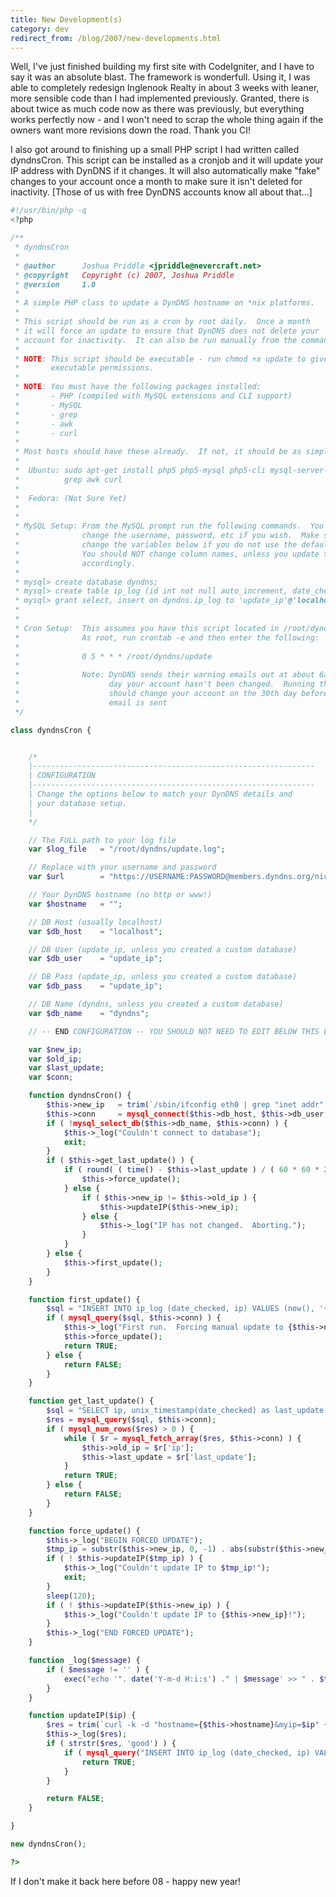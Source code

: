 ```yaml
---
title: New Development(s)
category: dev
redirect_from: /blog/2007/new-developments.html
---
```


Well, I've just finished building my first site with CodeIgniter, and I have
to say it was an absolute blast. The framework is wonderfull. Using it, I was
able to completely redesign Inglenook Realty in about 3 weeks with leaner,
more sensible code than I had implemented previously. Granted, there is about
twice as much code now as there was previously, but everything works perfectly
now - and I won't need to scrap the whole thing again if the owners want more
revisions down the road. Thank you CI!

I also got around to finishing up a small PHP script I had written called
dyndnsCron. This script can be installed as a cronjob and it will update your
IP address with DynDNS if it changes. It will also automatically make "fake"
changes to your account once a month to make sure it isn't deleted for
inactivity. [Those of us with free DynDNS accounts know all about that...]

```php
#!/usr/bin/php -q
<?php

/**
 * dyndnsCron
 *
 * @author		Joshua Priddle <jpriddle@nevercraft.net>
 * @copyright	Copyright (c) 2007, Joshua Priddle
 * @version 	1.0
 *
 * A simple PHP class to update a DynDNS hostname on *nix platforms.
 *
 * This script should be run as a cron by root daily.  Once a month
 * it will force an update to ensure that DynDNS does not delete your
 * account for inactivity.  It can also be run manually from the command line.
 *
 * NOTE: This script should be executable - run chmod +x update to give it
 *		 executable permissions.
 *
 * NOTE: You must have the following packages installed:
 *		 - PHP (compiled with MySQL extensions and CLI support)
 *		 - MySQL
 *		 - grep
 *		 - awk
 *		 - curl
 *
 * Most hosts should have these already.  If not, it should be as simple as:
 *
 *	Ubuntu: sudo apt-get install php5 php5-mysql php5-cli mysql-server-5.0 \
 *			grep awk curl
 *
 *	Fedora: (Not Sure Yet)
 *
 * 
 * MySQL Setup: From the MySQL prompt run the following commands.  You can
 * 				change the username, password, etc if you wish.  Make sure to 
 *				change the variables below if you do not use the defaults!
 *				You should NOT change column names, unless you update the script
 * 				accordingly.
 *
 * mysql> create database dyndns;
 * mysql> create table ip_log (id int not null auto_increment, date_checked date not null, ip varchar(15) not null, primary key (id));
 * mysql> grant select, insert on dyndns.ip_log to 'update_ip'@'localhost' identified by 'update_ip;
 *
 *
 * Cron Setup:  This assumes you have this script located in /root/dyndns
 *				As root, run crontab -e and then enter the following:
 *				
 *				0 5 * * * /root/dyndns/update
 *
 *				Note: DynDNS sends their warning emails out at about 6am on the 30th
 * 					  day your account hasn't been changed.  Running the cron at 5am
 *					  should change your account on the 30th day before their warning
 *					  email is sent
 */

class dyndnsCron {


	/*
	|---------------------------------------------------------------
	| CONFIGURATION
	|---------------------------------------------------------------
	| Change the options below to match your DynDNS details and
	| your database setup.
	|
	*/

	// The FULL path to your log file
	var $log_file 	= "/root/dyndns/update.log";

	// Replace with your username and password
	var $url 		= "https://USERNAME:PASSWORD@members.dyndns.org/nic/update";

	// Your DynDNS hostname (no http or www!)
	var $hostname 	= "";

	// DB Host (usually localhost)
	var $db_host	= "localhost";

	// DB User (update_ip, unless you created a custom database)
	var $db_user	= "update_ip";

	// DB Pass (update_ip, unless you created a custom database)
	var $db_pass	= "update_ip";

	// DB Name (dyndns, unless you created a custom database)
	var $db_name	= "dyndns";

	// -- END CONFIGURATION -- YOU SHOULD NOT NEED TO EDIT BELOW THIS LINE

	var $new_ip;
	var $old_ip;
	var $last_update;
	var $conn;

	function dyndnsCron() {
		$this->new_ip 	= trim(`/sbin/ifconfig eth0 | grep "inet addr" | awk '{print $2}' | awk -F: '{print $2}'`);
		$this->conn 	= mysql_connect($this->db_host, $this->db_user, $this->db_pass);
		if ( !mysql_select_db($this->db_name, $this->conn) ) {
			$this->_log("Couldn't connect to database");
			exit;
		}
		if ( $this->get_last_update() ) {
			if ( round( ( time() - $this->last_update ) / ( 60 * 60 * 24 ) ) > 29 ) {
				$this->force_update();
			} else {
				if ( $this->new_ip != $this->old_ip ) { 
					$this->updateIP($this->new_ip);
				} else {
					$this->_log("IP has not changed.  Aborting.");
				}
			}
		} else {
			$this->first_update();
		}
	}

	function first_update() {
		$sql = "INSERT INTO ip_log (date_checked, ip) VALUES (now(), '{$this->new_ip}')";
		if ( mysql_query($sql, $this->conn) ) { 
			$this->_log("First run.  Forcing manual update to {$this->new_ip}");
			$this->force_update();
			return TRUE;
		} else {
			return FALSE;
		}
	}

	function get_last_update() {
		$sql = "SELECT ip, unix_timestamp(date_checked) as last_update FROM ip_log ORDER BY date_checked DESC LIMIT 1";
		$res = mysql_query($sql, $this->conn);
		if ( mysql_num_rows($res) > 0 ) {
			while ( $r = mysql_fetch_array($res, $this->conn) ) { 
				$this->old_ip = $r['ip'];
				$this->last_update = $r['last_update'];
			}
			return TRUE;
		} else { 
			return FALSE;
		}
	}

	function force_update() {
		$this->_log("BEGIN FORCED UPDATE");
		$tmp_ip = substr($this->new_ip, 0, -1) . abs(substr($this->new_ip, -1) - 1);
		if ( ! $this->updateIP($tmp_ip) ) {
			$this->_log("Couldn't update IP to $tmp_ip!");
			exit;
		}
		sleep(120);
		if ( ! $this->updateIP($this->new_ip) ) {
			$this->_log("Couldn't update IP to {$this->new_ip}!");
		}
		$this->_log("END FORCED UPDATE");
	}

	function _log($message) {
		if ( $message != '' ) {
			exec("echo '". date('Y-m-d H:i:s') ." | $message' >> " . $this->log_file);
		}
	}

	function updateIP($ip) {
		$res = trim(`curl -k -d "hostname={$this->hostname}&myip=$ip" {$this->url} 2> /dev/null`);
		$this->_log($res);
		if ( strstr($res, 'good') ) {
			if ( mysql_query("INSERT INTO ip_log (date_checked, ip) VALUES (now(), '$ip')", $this->conn) ) {
				return TRUE;
			} 
		} 

		return FALSE;
	}

}

new dyndnsCron();

?>
```

If I don't make it back here before 08 - happy new year!
